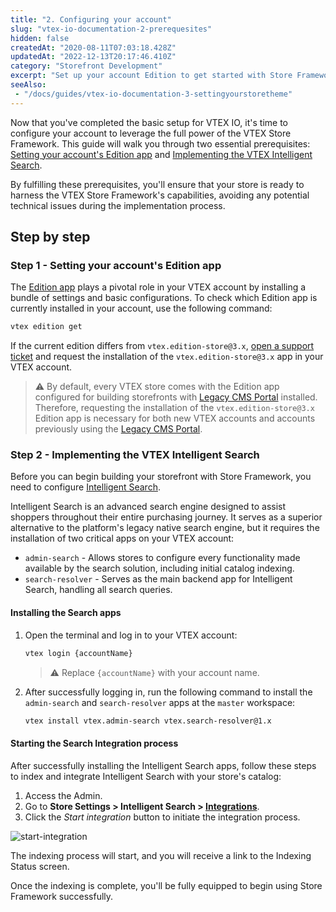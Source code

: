 ```yaml
---
title: "2. Configuring your account"
slug: "vtex-io-documentation-2-prerequesites"
hidden: false
createdAt: "2020-08-11T07:03:18.428Z"
updatedAt: "2022-12-13T20:17:46.410Z"
category: "Storefront Development"
excerpt: "Set up your account Edition to get started with Store Framework."
seeAlso:
 - "/docs/guides/vtex-io-documentation-3-settingyourstoretheme"
---
```


Now that you've completed the basic setup for VTEX IO, it's time to configure your account to leverage the full power of the VTEX Store Framework. This guide will walk you through two essential prerequisites: [Setting your account's Edition app](#step-1---setting-your-accounts-edition-app) and [Implementing the VTEX Intelligent Search](#step-2---implementing-the-vtex-intelligent-search).

By fulfilling these prerequisites, you'll ensure that your store is ready to harness the VTEX Store Framework's capabilities, avoiding any potential technical issues during the implementation process.

## Step by step

### Step 1 - Setting your account's Edition app

The [Edition app](https://developers.vtex.com/docs/guides/vtex-io-documentation-edition-app/) plays a pivotal role in your VTEX account by installing a bundle of settings and basic configurations. To check which Edition app is currently installed in your account, use the following command:

```sh
vtex edition get
```

If the current edition differs from `vtex.edition-store@3.x`, [open a support ticket](https://help.vtex.com/support?/cultureInfo=en-us) and request the installation of the `vtex.edition-store@3.x` app in your VTEX account.

> ⚠️ By default, every VTEX store comes with the Edition app configured for building storefronts with [Legacy CMS Portal](https://help.vtex.com/tutorial/what-is-cms--EmO8u2WBj2W4MUQCS8262) installed. Therefore, requesting the installation of the `vtex.edition-store@3.x` Edition app is necessary for both new VTEX accounts and accounts previously using the [Legacy CMS Portal](https://help.vtex.com/tutorial/what-is-cms--EmO8u2WBj2W4MUQCS8262).

### Step 2 - Implementing the VTEX Intelligent Search

Before you can begin building your storefront with Store Framework, you need to configure [Intelligent Search](https://help.vtex.com/tracks/vtex-intelligent-search--19wrbB7nEQcmwzDPl1l4Cb).

Intelligent Search is an advanced search engine designed to assist shoppers throughout their entire purchasing journey. It serves as a superior alternative to the platform's legacy native search engine, but it requires the installation of two critical apps on your VTEX account:

- `admin-search` - Allows stores to configure every functionality made available by the search solution, including initial catalog indexing.
- `search-resolver` - Serves as the main backend app for Intelligent Search, handling all search queries.

#### Installing the Search apps

1. Open the terminal and log in to your VTEX account:

    ```sh
    vtex login {accountName}
    ```

    > ⚠️  Replace `{accountName}` with your account name.

2. After successfully logging in, run the following command to install the `admin-search` and `search-resolver` apps at the `master` workspace:

    ```sh
    vtex install vtex.admin-search vtex.search-resolver@1.x
    ```

#### Starting the Search Integration process

After successfully installing the Intelligent Search apps, follow these steps to index and integrate Intelligent Search with your store's catalog:

1. Access the Admin.
2. Go to **Store Settings > Intelligent Search > [Integrations](https://help.vtex.com/en/tracks/vtex-intelligent-search--19wrbB7nEQcmwzDPl1l4Cb/6wKQgKmu2FT6084BJT7z5V)**.
3. Click the *Start integration* button to initiate the integration process.

![start-integration](https://cdn.jsdelivr.net/gh/vtexdocs/dev-portal-content@main/images/vtex-io-documentation-2-prerequesites-0.png)

The indexing process will start, and you will receive a link to the Indexing Status screen.

Once the indexing is complete, you'll be fully equipped to begin using Store Framework successfully.
